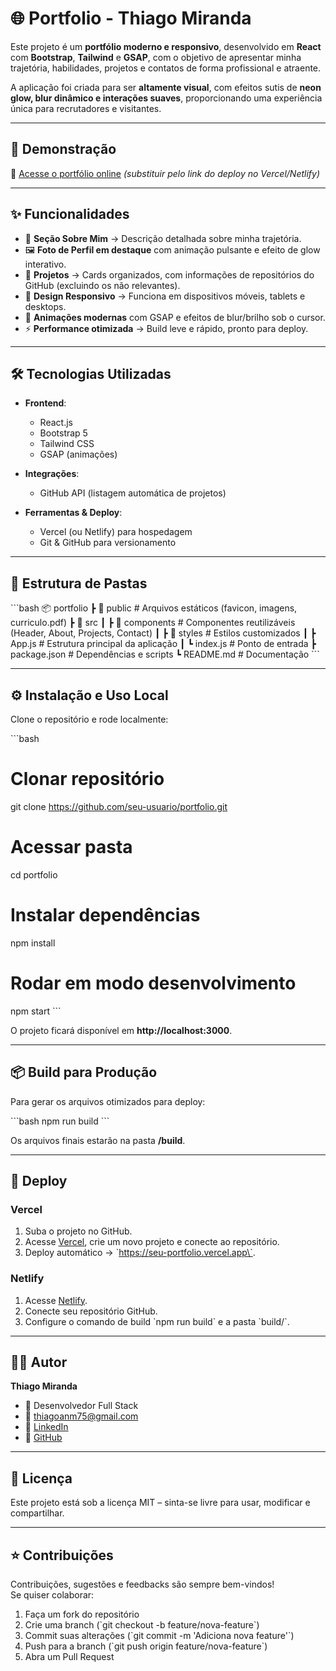 # 🌐 Portfolio - Thiago Miranda  

Este projeto é um **portfólio moderno e responsivo**, desenvolvido em **React** com **Bootstrap**, **Tailwind** e **GSAP**, com o objetivo de apresentar minha trajetória, habilidades, projetos e contatos de forma profissional e atraente.  

A aplicação foi criada para ser **altamente visual**, com efeitos sutis de **neon glow, blur dinâmico e interações suaves**, proporcionando uma experiência única para recrutadores e visitantes.  

---

## 🚀 Demonstração  

🔗 [Acesse o portfólio online](https://thiago-miranda.vercel.app/) *(substituir pelo link do deploy no Vercel/Netlify)*  

---

## ✨ Funcionalidades  

- 📌 **Seção Sobre Mim** → Descrição detalhada sobre minha trajetória.  
- 🖼️ **Foto de Perfil em destaque** com animação pulsante e efeito de glow interativo.  
- 📂 **Projetos** → Cards organizados, com informações de repositórios do GitHub (excluindo os não relevantes).  
- 🎨 **Design Responsivo** → Funciona em dispositivos móveis, tablets e desktops.  
- 🔮 **Animações modernas** com GSAP e efeitos de blur/brilho sob o cursor.  
- ⚡ **Performance otimizada** → Build leve e rápido, pronto para deploy.  

---

## 🛠️ Tecnologias Utilizadas  

- **Frontend**:  
  - React.js  
  - Bootstrap 5  
  - Tailwind CSS  
  - GSAP (animações)  

- **Integrações**:  
  - GitHub API (listagem automática de projetos)  

- **Ferramentas & Deploy**:  
  - Vercel (ou Netlify) para hospedagem  
  - Git & GitHub para versionamento  

---

## 📂 Estrutura de Pastas  

\`\`\`bash
📦 portfolio
 ┣ 📂 public          # Arquivos estáticos (favicon, imagens, curriculo.pdf)
 ┣ 📂 src
 ┃ ┣ 📂 components    # Componentes reutilizáveis (Header, About, Projects, Contact)
 ┃ ┣ 📂 styles        # Estilos customizados
 ┃ ┣ App.js           # Estrutura principal da aplicação
 ┃ ┗ index.js         # Ponto de entrada
 ┣ package.json       # Dependências e scripts
 ┗ README.md          # Documentação
\`\`\`

---

## ⚙️ Instalação e Uso Local  

Clone o repositório e rode localmente:  

\`\`\`bash
# Clonar repositório
git clone https://github.com/seu-usuario/portfolio.git

# Acessar pasta
cd portfolio

# Instalar dependências
npm install

# Rodar em modo desenvolvimento
npm start
\`\`\`

O projeto ficará disponível em **http://localhost:3000**.  

---

## 📦 Build para Produção  

Para gerar os arquivos otimizados para deploy:  

\`\`\`bash
npm run build
\`\`\`

Os arquivos finais estarão na pasta **/build**.  

---

## 🚀 Deploy  

### Vercel  
1. Suba o projeto no GitHub.  
2. Acesse [Vercel](https://vercel.com), crie um novo projeto e conecte ao repositório.  
3. Deploy automático → \`https://seu-portfolio.vercel.app\`.  

### Netlify  
1. Acesse [Netlify](https://netlify.com).  
2. Conecte seu repositório GitHub.  
3. Configure o comando de build \`npm run build\` e a pasta \`build/\`.  

---

## 👨‍💻 Autor  

**Thiago Miranda**  
- 💼 Desenvolvedor Full Stack  
- 📧 thiagoanm75@gmail.com  
- 🔗 [LinkedIn](https://www.linkedin.com/in/seu-linkedin)  
- 🐙 [GitHub](https://github.com/seu-usuario)  

---

## 📜 Licença  

Este projeto está sob a licença MIT – sinta-se livre para usar, modificar e compartilhar.  

---

## ⭐ Contribuições  

Contribuições, sugestões e feedbacks são sempre bem-vindos!  
Se quiser colaborar:  

1. Faça um fork do repositório  
2. Crie uma branch (\`git checkout -b feature/nova-feature\`)  
3. Commit suas alterações (\`git commit -m 'Adiciona nova feature'\`)  
4. Push para a branch (\`git push origin feature/nova-feature\`)  
5. Abra um Pull Request  
